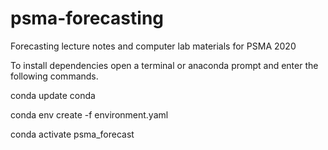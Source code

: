 # psma-forecasting
Forecasting lecture notes and computer lab materials for PSMA 2020

To install dependencies open a terminal or anaconda prompt and enter the following commands.

conda update conda

conda env create -f environment.yaml

conda activate psma_forecast
